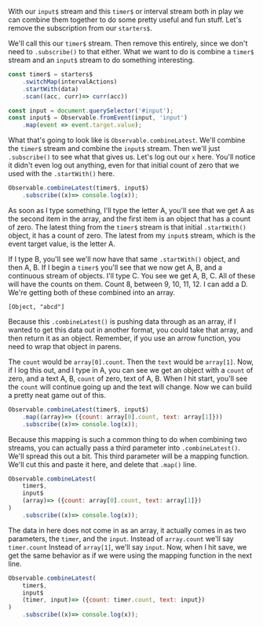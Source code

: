 With our `input$` stream and this `timer$` or interval stream both in play we can combine them together to do some pretty useful and fun stuff. Let's remove the subscription from our `starters$`.

We'll call this our `timer$` stream. Then remove this entirely, since we don't need to `.subscribe()` to that either. What we want to do is combine a `timer$` stream and an `input$` stream to do something interesting.

```javascript
const timer$ = starters$
	.switchMap(intervalActions)
	.startWith(data)
	.scan((acc, curr)=> curr(acc))

const input = document.querySelector('#input');
const input$ = Observable.fromEvent(input, 'input')
	.map(event => event.target.value);
```

What that's going to look like is `Observable.combineLatest`. We'll combine the `timer$` stream and combine the `input$` stream. Then we'll just `.subscribe()` to see what that gives us. Let's log out our `x` here. You'll notice it didn't even log out anything, even for that initial count of zero that we used with the `.startWith()` here.

```javascript
Observable.combineLatest(timer$, input$)
	.subscribe((x)=> console.log(x));
```

As soon as I type something, I'll type the letter A, you'll see that we get A as the second item in the array, and the first item is an object that has a count of zero. The latest thing from the `timer$` stream is that initial `.startWith()` object, it has a count of zero. The latest from my `input$` stream, which is the event target value, is the letter A.

If I type B, you'll see we'll now have that same `.startWith()` object, and then A, B. If I begin a `timer$` you'll see that we now get A, B, and a continuous stream of objects. I'll type C. You see we get A, B, C. All of these will have the counts on them. Count 8, between 9, 10, 11, 12. I can add a D. We're getting both of these combined into an array.

```
[Object, "abcd"]
```

Because this `.combineLatest()` is pushing data through as an array, if I wanted to get this data out in another format, you could take that array, and then return it as an object. Remember, if you use an arrow function, you need to wrap that object in parens.

The `count` would be `array[0].count`. Then the `text` would be `array[1]`. Now, if I log this out, and I type in A, you can see we get an object with a `count` of zero, and a text A, B, `count` of zero, text of A, B. When I hit start, you'll see the `count` will continue going up and the text will change. Now we can build a pretty neat game out of this.

```javascript
Observable.combineLatest(timer$, input$)
	.map((array)=> ({count: array[0].count, text: array[1]}))
	.subscribe((x)=> console.log(x)); 
```

Because this mapping is such a common thing to do when combining two streams, you can actually pass a third parameter into `.combineLatest()`. We'll spread this out a bit. This third parameter will be a mapping function. We'll cut this and paste it here, and delete that `.map()` line.

```javascript
Observable.combineLatest(
	timer$, 
	input$
	(array)=> ({count: array[0].count, text: array[1]})
)
	.subscribe((x)=> console.log(x)); 
```

The data in here does not come in as an array, it actually comes in as two parameters, the `timer`, and the `input`. Instead of `array.count` we'll say `timer.count` Instead of `array[1]`, we'll say `input`. Now, when I hit save, we get the same behavior as if we were using the mapping function in the next line.

```javascript
Observable.combineLatest(
	timer$, 
	input$
	(timer, input)=> ({count: timer.count, text: input})
)
	.subscribe((x)=> console.log(x)); 
```
